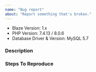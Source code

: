 ```yaml
---
name: "Bug report"
about: "Report something that's broken."
---
```


<!-- DO NOT THROW THIS AWAY -->
<!-- Fill out the FULL versions with patch versions -->

- Blaze Version: 1.x
- PHP Version: 7.4.13 / 8.0.6
- Database Driver & Version: MySQL 5.7

### Description

### Steps To Reproduce
